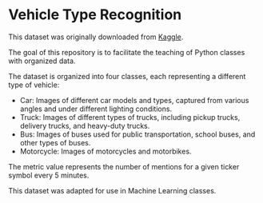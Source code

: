 # Vehicle Type Recognition

This dataset was originally downloaded from [Kaggle](https://www.kaggle.com/datasets/kaggleashwin/vehicle-type-recognition).

The goal of this repository is to facilitate the teaching of Python classes with organized data.

The dataset is organized into four classes, each representing a different type of vehicle:

* Car: Images of different car models and types, captured from various angles and under different lighting conditions.
* Truck: Images of different types of trucks, including pickup trucks, delivery trucks, and heavy-duty trucks.
* Bus: Images of buses used for public transportation, school buses, and other types of buses.
* Motorcycle: Images of motorcycles and motorbikes.

The metric value represents the number of mentions for a given ticker symbol every 5 minutes.

This dataset was adapted for use in Machine Learning classes.